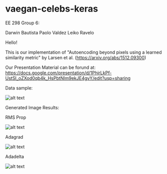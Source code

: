 # vaegan-celebs-keras
EE 298 Group 6:


Darwin Bautista
Paolo Valdez
Leiko Ravelo

Hello!

This is our implementation of "Autoencoding beyond pixels using a learned similarity metric" by Larsen et al. (https://arxiv.org/abs/1512.09300)

Our Presentation Material can be forund at: 
https://docs.google.com/presentation/d/1PhjrLkPf-UstSI_oZXod0qb4k_HsPbtNlm9ekJE4gvY/edit?usp=sharing

Data sample:

![alt text](https://github.com/baudm/vaegan-celebs-keras/blob/master/celebA_sample_dataset.jpg "Logo Title Text 1")



Generated Image Results:

RMS Prop








![alt text](https://github.com/baudm/vaegan-celebs-keras/blob/master/RMSprop.gif "Logo Title Text 1")


Adagrad








![alt text](https://github.com/baudm/vaegan-celebs-keras/blob/master/Adagrad.gif "Logo Title Text 1")


Adadelta








![alt text](https://github.com/baudm/vaegan-celebs-keras/blob/master/Adadelta.gif "Logo Title Text 1")


